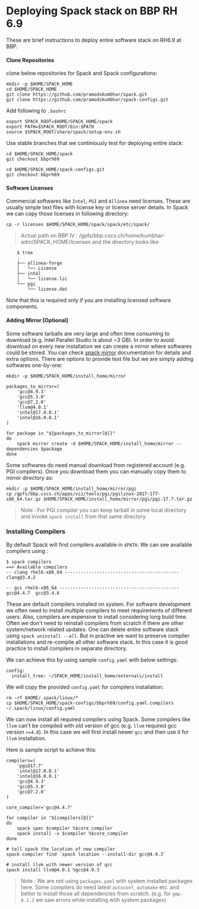# Deploying Spack stack on BBP RH 6.9 #

These are brief instructions to deploy entire software stack on RH6.9 at BBP.


#### Clone Repositories

clone below repositories for Spack and Spack configurations:

```
mkdir -p $HOME/SPACK_HOME
cd $HOME/SPACK_HOME
git clone https://github.com/pramodskumbhar/spack.git
git clone https://github.com/pramodskumbhar/spack-configs.git
```

Add following to `.bashrc`

```
export SPACK_ROOT=$HOME/SPACK_HOME/spack
export PATH=$SPACK_ROOT/bin:$PATH
source $SPACK_ROOT/share/spack/setup-env.sh
```

Use stable branches that we continiously test for deploying entire stack:

```
cd $HOME/SPACK_HOME/spack
git checkout bbprh69

cd $HOME/SPACK_HOME/spack-configs.git
git checkout bbprh69
```

#### Software Licenses

Commercial softwares like `Intel`, `PGI` and `Allinea` need licenses. These are usually simple text files with license key or license server details. In Spack we can copy those licenses in following directory:

```
cp -r licenses $HOME/SPACK_HOME/spack/spack/etc/spack/
```

> Actual path on BBP IV : /gpfs/bbp.cscs.ch/home/kumbhar-adm/SPACK_HOME/licenses and the directory looks like

```
	$ tree
	.
	├── allinea-forge
	│   └── Licence
	├── intel
	│   └── license.lic
	└── pgi
		└── license.dat
```

Note that this is required only if you are installing licensed software components.

#### Adding Mirror [Optional]

Some software tarballs are very large and often time consuming to download (e.g. Intel Parallel Studio is about ~3 GB). In order to avoid download on every new installation we can create a mirror where softwares could be stored. You can check [spack mirror]() documentation for details and extra options. There are options to provide text file but we are simply adding softwares one-by-one:

```
mkdir -p $HOME/SPACK_HOME/install_home/mirror

packages_to_mirror=(
    'gcc@4.9.3'
    'gcc@5.3.0'
    'gcc@7.2.0'
    'llvm@4.0.1'
    'intel@17.0.0.1'
    'intel@16.0.0.1'
)

for package in "${packages_to_mirror[@]}"
do
    spack mirror create -d $HOME/SPACK_HOME/install_home/mirror --dependencies $package
done
```

Some softwares do need manual download from registered account (e.g. PGI compilers). Once you download them you can manually copy them to mirror directory as:

```
mkdir -p $HOME/SPACK_HOME/install_home/mirror/pgi
cp /gpfs/bbp.cscs.ch/apps/viz/tools/pgi/pgilinux-2017-177-x86_64.tar.gz $HOME/SPACK_HOME/install_home/mirror/pgi/pgi-17.7.tar.gz
```
> Note : For PGI compiler you can keep tarball in some local directory and invoke `spack install` from that same directory.

### Installing Compilers
By default Spack will find compilers available in `$PATH`. We can see available compilers using :

```
$ spack compilers
==> Available compilers
-- clang rhel6-x86_64 -------------------------------------------
clang@3.4.2

-- gcc rhel6-x86_64 ---------------------------------------------
gcc@4.4.7  gcc@3.4.6
```

These are default compilers installed on system. For software development we often need to install multiple compilers to meet requirements of different users. Also, compilers are expensive to install considering long build time. Often we don't need to reinstall compilers from scratch if there are other system/network related updates. One can delete entire software stack using `spack uninstall --all`. But in practive we want to preserve compiler installations and re-compile all other software stack. In this case it is good practice to install compilers in separate directory.

We can achieve this by using sample `config.yaml` with below settings:

```
config:
  install_tree: ~/SPACK_HOME/install_home/externals/install
```

We will copy the provided `config.yaml` for compilers installation:

```
rm -rf $HOME/.spack/linux/*
cp $HOME/SPACK_HOME/spack-configs/bbprh69/config.yaml.compilers ~/.spack/linux/config.yaml
```

We can now install all required compilers using Spack. Some compilers like `llvm` can't be compiled with old version of gcc (e.g. `llvm` required gcc version `>=4.8`). In this case we will first install newer `gcc` and then use it for `llvm` installation.

Here is sample script to achieve this:

```
compilers=(
    'pgi@17.7'
    'intel@17.0.0.1'
    'intel@16.0.0.1'
    'gcc@4.9.3'
    'gcc@5.3.0'
    'gcc@7.2.0'
)

core_compiler='gcc@4.4.7'

for compiler in "${compilers[@]}"
do
    spack spec $compiler %$core_compiler
    spack install -v $compiler %$core_compiler
done

# tell spack the location of new compiler
spack compiler find `spack location --install-dir gcc@4.9.3`

# install llvm with newer version of gcc
spack install llvm@4.0.1 %gcc@4.9.3
```

> Note : We are not using `packages.yaml` with system installed packages here. Some compilers do need latest `autoconf`, `automake` etc. and better to install those all dependencies from scratch. (e.g. for `gmp-6.1.2` we saw errors while installing with system packages).
